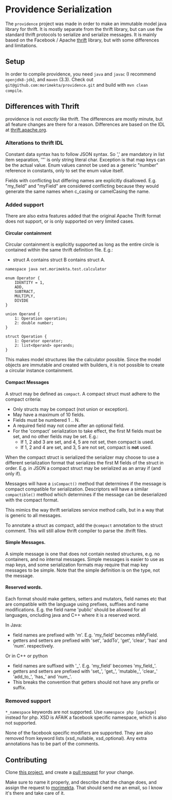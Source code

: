 Providence Serialization
========================

The `providence` project was made in order to make an immutable model java
library for thrift. It is mostly separate from the thrift library, but can use
the standard thrift protocols to serialize and serialize messages. It is mainly
based on the Facebook / Apache [thrift](https://thrift.apache.org/) library,
but with some differences and limitations.

## Setup

In order to compile providence, you need `java` and `javac` (I recommend
`openjdk8-jdk`), and `maven` (3.3). Check out
`git@github.com:morimekta/providence.git` and build with
`mvn clean compile`.

## Differences with Thrift

providence is not *exactly* like thrift. The differences are mostly minute, but
all feature changes are there for a reason. Differences are based on the IDL at
[thrift.apache.org](https://thrift.apache.org/docs/idl).

### Alterations to thrift IDL

Constant data syntax has to follow JSON syntax. So ',' are mandatory in list
item separation, '"' is only string literal char. Exception is that map keys
can be the actual value. Enum values cannot be used as a generic "number"
reference in constants, only to set the enum value itself.

Fields with conflicting but differing names are explicitly disallowed. E.g. 
"my_field" and "myField" are considered conflicting because they would generate
the same names when c_casing or camelCasing the name.

### Added support

There are also extra features added that the original Apache Thrift format does
not support, or is only supported on very limited cases.

#### Circular containment

Circular containment is explicitly supported as long as the entire circle is
contained within the same thrift definition file. E.g.:

- struct A contains struct B contains struct A.

```thrift
namespace java net.morimekta.test.calculator

enum Operator {
    IDENTITY = 1,
    ADD,
    SUBTRACT,
    MULTIPLY,
    DIVIDE
}

union Operand {
    1: Operation operation;
    2: double number;
}

struct Operation {
    1: Operator operator;
    2: list<Operand> operands;
}
```

This makes model structures like the calculator possible. Since the model
objects are immutable and created with builders, it is not possible to create
a circular instance containment.

#### Compact Messages

A struct may be defined as `compact`. A compact struct must adhere to the
compact criteria:

- Only structs may be compact (not union or exception).
- May have a maximum of 10 fields.
- Fields must be numbered 1 .. N.
- A required field may not come after an optional field.
- For the 'compact' serialization to take effect, the first M fields must be set,
  and no other fields may be set. E.g.:
    * If 1, 2 abd 3 are set, and 4, 5 are not set, then compact is used.
    * If 1, 2 and 4 are set, and 3, 5 are not set, compact is **not** used.

When the compact struct is serialized the serializer may choose to use a
different serialization format that serializes the first M fields of the struct
in order. E.g. in JSON a compact struct may be serialized as an array if (and
only if).

Messages will have a `isCompact()` method that determines if the message is
compact compatible for serialization. Descriptors will have a similar
`compactible()` method which determines if the message can be deserialized with
the compact format.

This mimics the way thrift serializes service method calls, but in a way that
is generic to all messages.

To annotate a struct as compact, add the `@compact` annotation to the struct
comment. This will still allow thrift compiler to parse the .thrift files.

#### Simple Messages.

A simple message is one that does not contain nested structures, e.g. no containers,
and no internal messages. Simple messages is easier to use as map keys, and some
serialization formats may require that map key messages to be simple. Note that
the simple definition is on the type, not the message.

#### Reserved words.

Each format should make getters, setters and mutators, field names etc that are
compatible with the language using prefixes, suffixes and name modifications.
E.g. the field name 'public' should be allowed for all languages, oncluding
java and C++ where it is a reserved word.

In Java:

- field names are prefixed with 'm'. E.g. 'my_field' becomes mMyField.
- getters and setters are prefixed with 'set', 'addTo', 'get', 'clear', 'has' and 'num'.
  respectively.

Or in C++ or python

- field names are suffixed with '\_'. E.g. 'my_field' becomes 'my\_field\_'.
- getters and setters are prefixed with 'set\_', 'get\_', 'mutable\_', 'clear\_' 'add\_to\_', 'has\_' and 'num\_'.
- This breaks the convention that getters should not have any prefix or suffix.

### Removed support

`*_namespace` keywords are not supported. Use `namespace php [package]` instead
for php. XSD is AFAIK a facebook specific namespace, which is also not
supported.

None of the facebook specific modifiers are supported. They are also removed
from keyword lists (xsd_nullable, xsd_optional). Any extra annotations has to
be part of the comments.

## Contributing

Clone [this project](https://github.com/morimekta/providence), and create a
[pull request](https://github.com/morimekta/providence/pulls) for your change.

Make sure to name it properly, and describe chat the change does, and assign
the request to [morimekta](https://github.com/morimekta). That should send me
an email, so I know it's there and take care of it.
